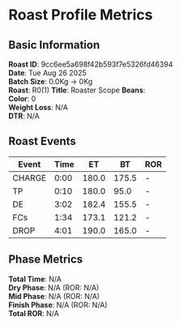 # Roast Profile Metrics

## Basic Information
**Roast ID**: 9cc6ee5a698f42b593f7e5326fd46394  
**Date**: Tue Aug 26 2025  
**Batch Size**: 0.0Kg → 0Kg  
**Roast**: R0(1)
**Title**: Roaster Scope
**Beans**:   
**Color**: 0  
**Weight Loss**: N/A  
**DTR**: N/A  

## Roast Events

| Event | Time | ET | BT | ROR |
|-------|------|----|----|-----|
| CHARGE | 0:00 | 180.0 | 175.5 | - |
| TP | 0:10 | 180.0 | 95.0 | - |
| DE | 3:02 | 182.4 | 155.5 | - |
| FCs | 1:34 | 173.1 | 121.2 | - |
| DROP | 4:01 | 190.0 | 165.0 | - |

## Phase Metrics
**Total Time**: N/A  
**Dry Phase**: N/A (ROR: N/A)  
**Mid Phase**: N/A (ROR: N/A)  
**Finish Phase**: N/A (ROR: N/A)  
**Total ROR**: N/A  
